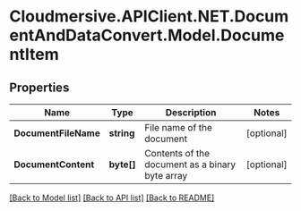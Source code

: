 # Cloudmersive.APIClient.NET.DocumentAndDataConvert.Model.DocumentItem
## Properties

Name | Type | Description | Notes
------------ | ------------- | ------------- | -------------
**DocumentFileName** | **string** | File name of the document | [optional] 
**DocumentContent** | **byte[]** | Contents of the document as a binary byte array | [optional] 

[[Back to Model list]](../README.md#documentation-for-models) [[Back to API list]](../README.md#documentation-for-api-endpoints) [[Back to README]](../README.md)

